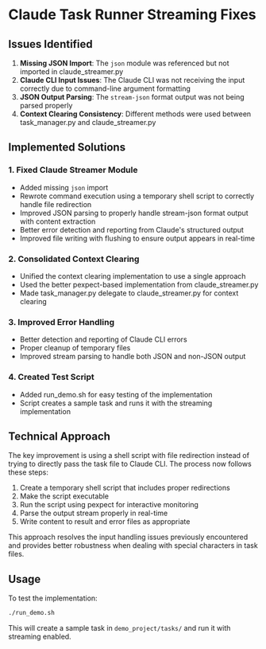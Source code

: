 # Claude Task Runner Streaming Fixes

## Issues Identified

1. **Missing JSON Import**: The `json` module was referenced but not imported in claude_streamer.py
2. **Claude CLI Input Issues**: The Claude CLI was not receiving the input correctly due to command-line argument formatting
3. **JSON Output Parsing**: The `stream-json` format output was not being parsed properly
4. **Context Clearing Consistency**: Different methods were used between task_manager.py and claude_streamer.py

## Implemented Solutions

### 1. Fixed Claude Streamer Module

- Added missing `json` import
- Rewrote command execution using a temporary shell script to correctly handle file redirection
- Improved JSON parsing to properly handle stream-json format output with content extraction
- Better error detection and reporting from Claude's structured output
- Improved file writing with flushing to ensure output appears in real-time

### 2. Consolidated Context Clearing

- Unified the context clearing implementation to use a single approach 
- Used the better pexpect-based implementation from claude_streamer.py
- Made task_manager.py delegate to claude_streamer.py for context clearing

### 3. Improved Error Handling

- Better detection and reporting of Claude CLI errors
- Proper cleanup of temporary files
- Improved stream parsing to handle both JSON and non-JSON output

### 4. Created Test Script

- Added run_demo.sh for easy testing of the implementation
- Script creates a sample task and runs it with the streaming implementation

## Technical Approach

The key improvement is using a shell script with file redirection instead of trying to directly pass the task file to Claude CLI. The process now follows these steps:

1. Create a temporary shell script that includes proper redirections
2. Make the script executable
3. Run the script using pexpect for interactive monitoring
4. Parse the output stream properly in real-time
5. Write content to result and error files as appropriate

This approach resolves the input handling issues previously encountered and provides better robustness when dealing with special characters in task files.

## Usage

To test the implementation:

```bash
./run_demo.sh
```

This will create a sample task in `demo_project/tasks/` and run it with streaming enabled.